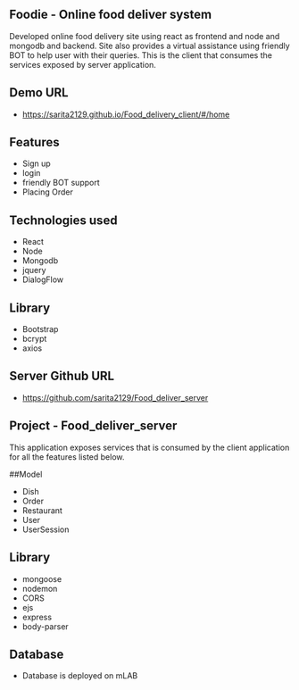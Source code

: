 ## Foodie - Online food deliver system

Developed online food delivery site using react as frontend and node and mongodb and backend.
Site also provides a virtual assistance using friendly BOT to help user with their queries.
This is the client that consumes the services exposed by server application.

## Demo URL

* https://sarita2129.github.io/Food_delivery_client/#/home

## Features

* Sign up
* login
* friendly BOT support
* Placing Order

## Technologies used

* React
* Node
* Mongodb
* jquery
* DialogFlow

## Library

* Bootstrap
* bcrypt
* axios

## Server Github URL

* https://github.com/sarita2129/Food_deliver_server

## Project - Food_deliver_server

This application exposes services that is consumed by the client application for all the features listed below.

##Model

* Dish
* Order
* Restaurant
* User
* UserSession

## Library

* mongoose
* nodemon
* CORS
* ejs
* express
* body-parser

## Database

* Database is deployed on mLAB
